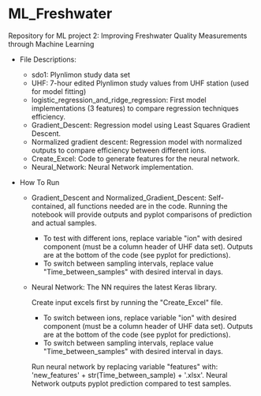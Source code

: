 # ML_Freshwater
Repository for ML project 2: Improving Freshwater Quality Measurements through Machine Learning

- File Descriptions:
  - sdo1: Plynlimon study data set
  - UHF: 7-hour edited Plynlimon study values from UHF station (used for model fitting)
  - logistic_regression_and_ridge_regression: First model implementations (3 features) to compare regression techniques efficiency.
  - Gradient_Descent: Regression model using Least Squares Gradient Descent.
  - Normalized gradient descent: Regression model with normalized outputs to compare efficiency between different ions.
  - Create_Excel: Code to generate features for the neural network.
  - Neural_Network: Neural Network implementation.

- How To Run
  - Gradient_Descent and Normalized_Gradient_Descent: Self-contained, all functions needed are in the code. Running the notebook will provide outputs and pyplot comparisons of prediction and actual samples.
    - To test with different ions, replace variable "ion" with desired component (must be a column header of UHF data set). Outputs are at the bottom of the code (see pyplot for predictions).
    - To switch between sampling intervals, replace value "Time_between_samples" with desired interval in days.
  - Neural Network: The NN requires the latest Keras library.
    
    Create input excels first by running the "Create_Excel" file.
    - To switch between ions, replace variable "ion" with desired component (must be a column header of UHF data set). Outputs are at the bottom of the code (see pyplot for predictions).
    - To switch between sampling intervals, replace value "Time_between_samples" with desired interval in days.
    
    Run neural network by replacing variable "features" with: 'new_features' + str(Time_between_sample) + '.xlsx'. 
    Neural Network outputs pyplot prediction compared to test samples.
